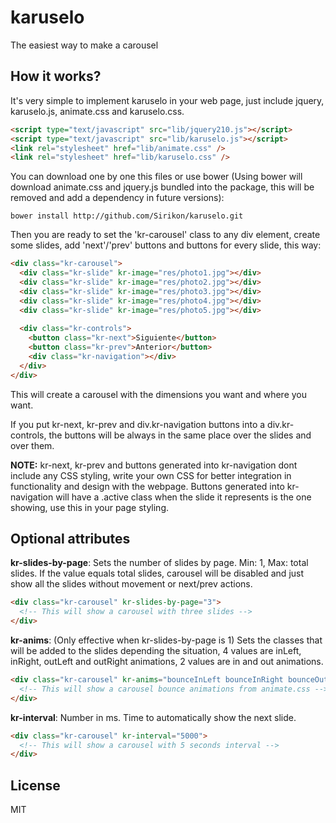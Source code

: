 # karuselo #

The easiest way to make a carousel

## How it works? ##

It's very simple to implement karuselo in your web page, just include jquery, karuselo.js, animate.css and karuselo.css.
  
  ```html
  <script type="text/javascript" src="lib/jquery210.js"></script>
  <script type="text/javascript" src="lib/karuselo.js"></script>
  <link rel="stylesheet" href="lib/animate.css" />
  <link rel="stylesheet" href="lib/karuselo.css" />
  ```
    
You can download one by one this files or use bower (Using bower will download animate.css and jquery.js bundled into the package, this will be removed and add a dependency in future versions):

  ```
  bower install http://github.com/Sirikon/karuselo.git
  ```
  
Then you are ready to set the 'kr-carousel' class to any div element, create some slides, add 'next'/'prev' buttons and buttons for every slide, this way:

  ```html
  <div class="kr-carousel">
    <div class="kr-slide" kr-image="res/photo1.jpg"></div>
    <div class="kr-slide" kr-image="res/photo2.jpg"></div>
    <div class="kr-slide" kr-image="res/photo3.jpg"></div>
    <div class="kr-slide" kr-image="res/photo4.jpg"></div>
    <div class="kr-slide" kr-image="res/photo5.jpg"></div>
    
    <div class="kr-controls">
      <button class="kr-next">Siguiente</button>
      <button class="kr-prev">Anterior</button>
      <div class="kr-navigation"></div>
    </div>
  </div>
  ```
	
This will create a carousel with the dimensions you want and where you want.

If you put kr-next, kr-prev and div.kr-navigation buttons into a div.kr-controls, the buttons will be always in the same place over the slides and over them.

**NOTE:** kr-next, kr-prev and buttons generated into kr-navigation dont include any CSS styling, write your own CSS for better integration in functionality and design with the webpage. Buttons generated into kr-navigation will have a .active class when the slide it represents is the one showing, use this in your page styling.

## Optional attributes ##

**kr-slides-by-page**: Sets the number of slides by page. Min: 1, Max: total slides. If the value equals total slides, carousel will be disabled and just show all the slides without movement or next/prev actions.

  ```html
  <div class="kr-carousel" kr-slides-by-page="3">
    <!-- This will show a carousel with three slides -->
  </div>
  ```

**kr-anims**: (Only effective when kr-slides-by-page is 1) Sets the classes that will be added to the slides depending the situation, 4 values are inLeft, inRight, outLeft and outRight animations, 2 values are in and out animations.
  
  ```html
  <div class="kr-carousel" kr-anims="bounceInLeft bounceInRight bounceOutLeft bounceOutRight">
    <!-- This will show a carousel bounce animations from animate.css -->
  </div>
  ```

**kr-interval**: Number in ms. Time to automatically show the next slide.

  ```html
  <div class="kr-carousel" kr-interval="5000">
    <!-- This will show a carousel with 5 seconds interval -->
  </div>
  ```

## License ##
MIT
